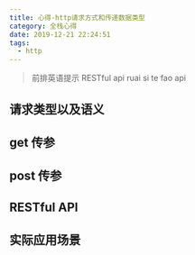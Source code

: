```yaml
---
title: 心得-http请求方式和传递数据类型
category: 全栈心得
date: 2019-12-21 22:24:51
tags:
  - http
---
```


> 前排英语提示
> RESTful api
> ruai si te fao api

## 请求类型以及语义

## get 传参

## post 传参

## RESTful API

## 实际应用场景
